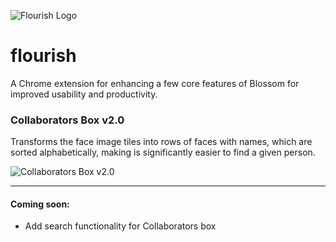 ![Flourish Logo](http://i.imgur.com/dwGANBc.png)
# flourish

A Chrome extension for enhancing a few core features of Blossom for improved usability and productivity.

### Collaborators Box v2.0
Transforms the face image tiles into rows of faces with names, which are sorted alphabetically, making is significantly easier to find a given person.

![Collaborators Box v2.0](http://i.imgur.com/qzqqA5I.png)

---

#### Coming soon:
- Add search functionality for Collaborators box
